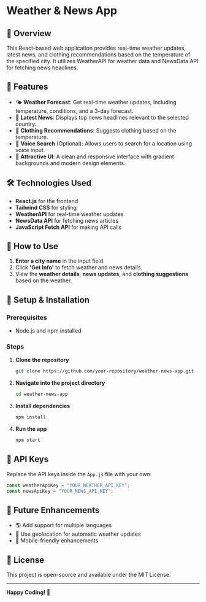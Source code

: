 # Weather & News App

## 🌟 Overview
This React-based web application provides real-time weather updates, latest news, and clothing recommendations based on the temperature of the specified city. It utilizes WeatherAPI for weather data and NewsData API for fetching news headlines.

## 🚀 Features
- 🌤️ **Weather Forecast**: Get real-time weather updates, including temperature, conditions, and a 3-day forecast.
- 📰 **Latest News**: Displays top news headlines relevant to the selected country.
- 👕 **Clothing Recommendations**: Suggests clothing based on the temperature.
- 🎤 **Voice Search** (Optional): Allows users to search for a location using voice input.
- 🎨 **Attractive UI**: A clean and responsive interface with gradient backgrounds and modern design elements.

## 🛠️ Technologies Used
- **React.js** for the frontend
- **Tailwind CSS** for styling
- **WeatherAPI** for real-time weather updates
- **NewsData API** for fetching news articles
- **JavaScript Fetch API** for making API calls

## 📌 How to Use
1. **Enter a city name** in the input field.
2. Click **'Get Info'** to fetch weather and news details.
3. View the **weather details**, **news updates**, and **clothing suggestions** based on the weather.

## 🔧 Setup & Installation
### Prerequisites
- Node.js and npm installed

### Steps
1. **Clone the repository**
   ```sh
   git clone https://github.com/your-repository/weather-news-app.git
   ```
2. **Navigate into the project directory**
   ```sh
   cd weather-news-app
   ```
3. **Install dependencies**
   ```sh
   npm install
   ```
4. **Run the app**
   ```sh
   npm start
   ```

## 🔑 API Keys
Replace the API keys inside the `App.js` file with your own:
```js
const weatherApiKey = "YOUR_WEATHER_API_KEY";
const newsApiKey = "YOUR_NEWS_API_KEY";
```

## 📌 Future Enhancements
- 🌎 Add support for multiple languages
- 📍 Use geolocation for automatic weather updates
- 📱 Mobile-friendly enhancements

## 📄 License
This project is open-source and available under the MIT License.

---
**Happy Coding! 🚀**

